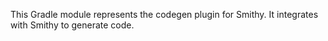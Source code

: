 This Gradle module represents the codegen plugin for Smithy.  It integrates with Smithy to generate code.